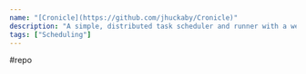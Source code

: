 ```yaml
---
name: "[Cronicle](https://github.com/jhuckaby/Cronicle)"
description: "A simple, distributed task scheduler and runner with a web based UI."
tags: ["Scheduling"]
---
```

#repo
